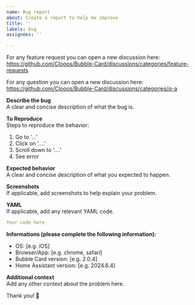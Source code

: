 ```yaml
---
name: Bug report
about: Create a report to help me improve
title: ''
labels: bug
assignees: ''

---
```


For any feature request you can open a new discussion here:  
https://github.com/Clooos/Bubble-Card/discussions/categories/feature-requests

For any question you can open a new discussion here:  
https://github.com/Clooos/Bubble-Card/discussions/categories/q-a

**Describe the bug**  
A clear and concise description of what the bug is.

**To Reproduce**  
Steps to reproduce the behavior:
1. Go to '...'
2. Click on '....'
3. Scroll down to '....'
4. See error

**Expected behavior**  
A clear and concise description of what you expected to happen.

**Screenshots**  
If applicable, add screenshots to help explain your problem.

**YAML**  
If applicable, add any relevant YAML code.

```yaml
Your code here
```

**Informations (please complete the following information):**  
 - OS: [e.g. iOS]
 - Browser/App: [e.g. chrome, safari]
 - Bubble Card version: [e.g. 2.0.4]
 - Home Assistant version: [e.g. 2024.6.4]

**Additional context**  
Add any other context about the problem here.

Thank you! 🍻
